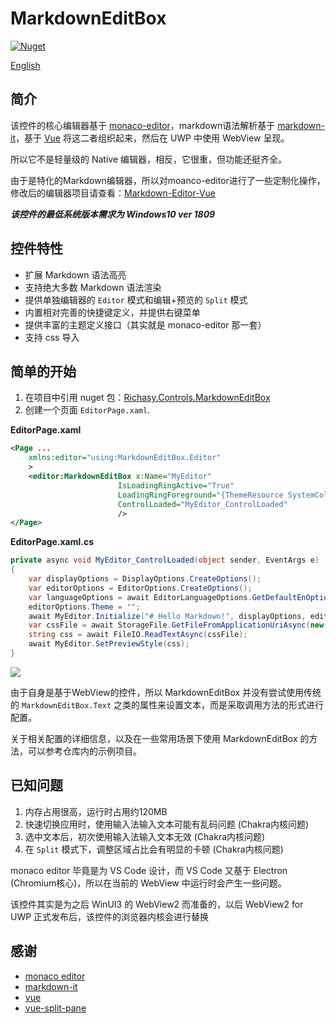 # MarkdownEditBox

[![Nuget](https://img.shields.io/nuget/v/Richasy.Controls.MarkdownEditBox)](https://www.nuget.org/packages/Richasy.Controls.MarkdownEditBox/)

[English](.\README.md)

## 简介

该控件的核心编辑器基于 [monaco-editor](https://microsoft.github.io/monaco-editor/)，markdown语法解析基于 [markdown-it](https://github.com/markdown-it/markdown-it)，基于 [Vue](https://vuejs.org/) 将这二者组织起来，然后在 UWP 中使用 WebView 呈现。

所以它不是轻量级的 Native 编辑器，相反，它很重，但功能还挺齐全。

由于是特化的Markdown编辑器，所以对moanco-editor进行了一些定制化操作，修改后的编辑器项目请查看：[Markdown-Editor-Vue](https://github.com/Richasy/Markdown-Editor-Vue)

***该控件的最低系统版本需求为 Windows10 ver 1809***

## 控件特性

- 扩展 Markdown 语法高亮
- 支持绝大多数 Markdown 语法渲染
- 提供单独编辑器的 `Editor` 模式和编辑+预览的 `Split` 模式
- 内置相对完善的快捷键定义，并提供右键菜单
- 提供丰富的主题定义接口（其实就是 monaco-editor 那一套）
- 支持 css 导入

## 简单的开始

1. 在项目中引用 nuget 包：[Richasy.Controls.MarkdownEditBox](https://www.nuget.org/packages/Richasy.Controls.MarkdownEditBox/)
2. 创建一个页面 `EditorPage.xaml`.

**EditorPage.xaml**

```xml
<Page ...
    xmlns:editor="using:MarkdownEditBox.Editor"
    >
    <editor:MarkdownEditBox x:Name="MyEditor"
                        IsLoadingRingActive="True"
                        LoadingRingForeground="{ThemeResource SystemColorControlAccentBrush}"
                        ControlLoaded="MyEditor_ControlLoaded"
                        />
</Page>
```

**EditorPage.xaml.cs**

```csharp
private async void MyEditor_ControlLoaded(object sender, EventArgs e)
{
    var displayOptions = DisplayOptions.CreateOptions();
    var editorOptions = EditorOptions.CreateOptions();
    var languageOptions = await EditorLanguageOptions.GetDefaultEnOptionsAsync();
    editorOptions.Theme = "";
    await MyEditor.Initialize("# Hello Markdown!", displayOptions, editorOptions, "", languageOptions);
    var cssFile = await StorageFile.GetFileFromApplicationUriAsync(new Uri("你的自定义CSS文件路径（需要在项目内）"));
    string css = await FileIO.ReadTextAsync(cssFile);
    await MyEditor.SetPreviewStyle(css);
}
```

![](https://i.loli.net/2020/09/06/jqvFZrVOcY9t7fh.png)

由于自身是基于WebView的控件，所以 MarkdownEditBox 并没有尝试使用传统的 `MarkdownEditBox.Text` 之类的属性来设置文本，而是采取调用方法的形式进行配置。

关于相关配置的详细信息，以及在一些常用场景下使用 MarkdownEditBox 的方法，可以参考仓库内的示例项目。

## 已知问题

1. 内存占用很高，运行时占用约120MB
2. 快速切换应用时，使用输入法输入文本可能有乱码问题 (Chakra内核问题)
3. 选中文本后，初次使用输入法输入文本无效 (Chakra内核问题)
4. 在 `Split` 模式下，调整区域占比会有明显的卡顿 (Chakra内核问题)

monaco editor 毕竟是为 VS Code 设计，而 VS Code 又基于 Electron (Chromium核心)，所以在当前的 WebView 中运行时会产生一些问题。

该控件其实是为之后 WinUI3 的 WebView2 而准备的，以后 WebView2 for UWP 正式发布后，该控件的浏览器内核会进行替换

## 感谢

- [monaco editor](https://github.com/Microsoft/monaco-editor)
- [markdown-it](https://github.com/markdown-it/markdown-it)
- [vue](https://github.com/vuejs/vue)
- [vue-split-pane](https://github.com/PanJiaChen/vue-split-pane)